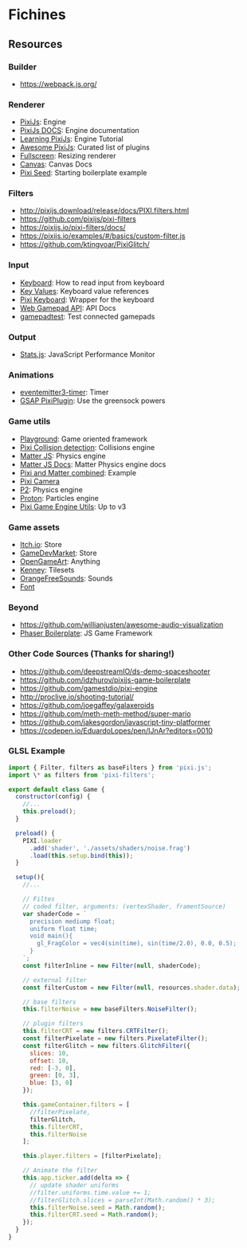 # Fichines

## Resources

### Builder

- https://webpack.js.org/

### Renderer

- [PixiJs](http://www.pixijs.com/): Engine
- [PixiJs DOCS](http://pixijs.download/release/docs/index.html): Engine documentation
- [Learning PixiJs](https://github.com/kittykatattack/learningPixi): Engine Tutorial
- [Awesome PixiJs](https://github.com/cursedcoder/awesome-pixijs): Curated list of plugins
- [Fullscreen](https://github.com/pixijs/pixi.js/wiki/v4-Tips%2C-Tricks%2C-and-Pitfalls#resizing-renderer): Resizing renderer
- [Canvas](https://www.html5canvastutorials.com/): Canvas Docs
- [Pixi Seed](https://github.com/edwinwebb/pixi-seed/): Starting boilerplate example

### Filters

- http://pixijs.download/release/docs/PIXI.filters.html
- https://github.com/pixijs/pixi-filters
- https://pixijs.io/pixi-filters/docs/
- https://pixijs.io/examples/#/basics/custom-filter.js
- https://github.com/ktingvoar/PixiGlitch/

### Input

- [Keyboard](https://github.com/kittykatattack/learningPixi#keyboard): How to read input from keyboard
- [Key Values](https://developer.mozilla.org/en-US/docs/Web/API/KeyboardEvent/key/Key_Values): Keyboard value references
- [Pixi Keyboard](https://github.com/Nazariglez/pixi-keyboard): Wrapper for the keyboard
- [Web Gamepad API](https://developer.mozilla.org/en-US/docs/Web/API/Gamepad): API Docs
- [gamepadtest](http://luser.github.io/gamepadtest/): Test connected gamepads

### Output

- [Stats.js](https://github.com/mrdoob/stats.js/): JavaScript Performance Monitor

### Animations

- [eventemitter3-timer](https://soimy.github.io/eventemitter3-timer/): Timer
- [GSAP PixiPlugin](https://greensock.com/docs/Plugins/PixiPlugin): Use the greensock powers

### Game utils

- [Playground](http://playgroundjs.com/): Game oriented framework
- [Pixi Collision detection](https://davidfig.github.io/intersects/): Collisions engine
- [Matter JS](http://brm.io/matter-js/): Physics engine
- [Matter JS Docs](http://brm.io/matter-js/docs/): Matter Physics engine docs
- [Pixi and Matter combined](https://codepen.io/colormono/pen/wQWjEv): Example
- [Pixi Camera](https://github.com/davidfig/pixi-viewport)
- [P2](https://github.com/schteppe/p2.js/): Physics engine
- [Proton](http://a-jie.github.io/Proton/): Particles engine
- [Pixi Game Engine Utils](https://github.com/kittykatattack/hexi#setupfunction): Up to v3

### Game assets

- [Itch.io](https://itch.io/): Store
- [GameDevMarket](https://www.gamedevmarket.net): Store
- [OpenGameArt](http://opengameart.org): Anything
- [Kenney](https://www.kenney.nl/assets): Tilesets
- [OrangeFreeSounds](http://www.orangefreesounds.com/): Sounds
- [Font](https://somepx.itch.io/humble-fonts-free)

### Beyond

- https://github.com/willianjusten/awesome-audio-visualization
- [Phaser Boilerplate](https://github.com/lean/phaser-es6-webpack): JS Game Framework

### Other Code Sources (Thanks for sharing!)

- https://github.com/deepstreamIO/ds-demo-spaceshooter
- https://github.com/idzhurov/pixijs-game-boilerplate
- https://github.com/gamestdio/pixi-engine
- http://proclive.io/shooting-tutorial/
- https://github.com/joegaffey/galaxeroids
- https://github.com/meth-meth-method/super-mario
- https://github.com/jakesgordon/javascript-tiny-platformer
- https://codepen.io/EduardoLopes/pen/IJnAr?editors=0010

### GLSL Example

```js
import { Filter, filters as baseFilters } from 'pixi.js';
import \* as filters from 'pixi-filters';

export default class Game {
  constructor(config) {
    //...
    this.preload();
  }

  preload() {
    PIXI.loader
      .add('shader', './assets/shaders/noise.frag')
      .load(this.setup.bind(this));
  }

  setup(){
    //...

    // Filtes
    // coded filter, arguments: (vertexShader, framentSource)
    var shaderCode = `
      precision mediump float;
      uniform float time;
      void main(){
        gl_FragColor = vec4(sin(time), sin(time/2.0), 0.0, 0.5);
      }
    `;
    const filterInline = new Filter(null, shaderCode);

    // external filter
    const filterCustom = new Filter(null, resources.shader.data);

    // base filters
    this.filterNoise = new baseFilters.NoiseFilter();

    // plugin filters
    this.filterCRT = new filters.CRTFilter();
    const filterPixelate = new filters.PixelateFilter();
    const filterGlitch = new filters.GlitchFilter({
      slices: 10,
      offset: 10,
      red: [-3, 0],
      green: [0, 3],
      blue: [3, 0]
    });

    this.gameContainer.filters = [
      //filterPixelate,
      filterGlitch,
      this.filterCRT,
      this.filterNoise
    ];

    this.player.filters = [filterPixelate];

    // Animate the filter
    this.app.ticker.add(delta => {
      // update shader uniforms
      //filter.uniforms.time.value += 1;
      //filterGlitch.slices = parseInt(Math.random() * 3);
      this.filterNoise.seed = Math.random();
      this.filterCRT.seed = Math.random();
    });
  }
}

```
